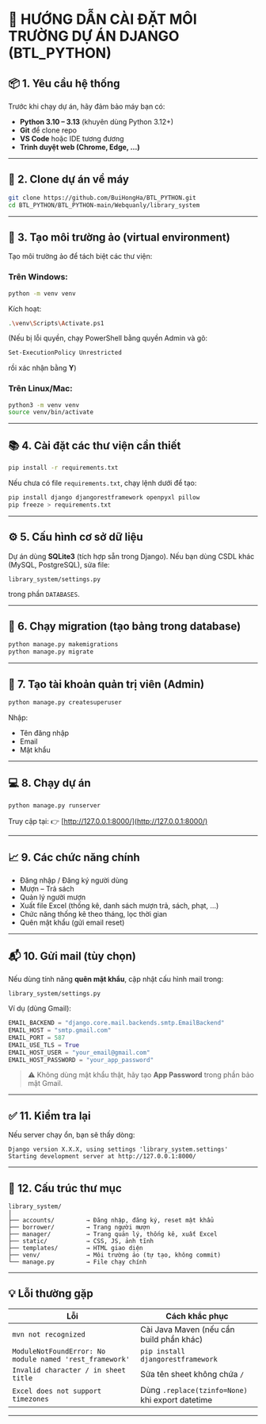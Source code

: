 # 🧰 HƯỚNG DẪN CÀI ĐẶT MÔI TRƯỜNG DỰ ÁN DJANGO (BTL_PYTHON)

## 📦 1. Yêu cầu hệ thống

Trước khi chạy dự án, hãy đảm bảo máy bạn có:

* **Python 3.10 – 3.13** (khuyên dùng Python 3.12+)
* **Git** để clone repo
* **VS Code** hoặc IDE tương đương
* **Trình duyệt web (Chrome, Edge, …)**

---

## 🚀 2. Clone dự án về máy

```bash
git clone https://github.com/BuiHongHa/BTL_PYTHON.git
cd BTL_PYTHON/BTL_PYTHON-main/Webquanly/library_system
```

---

## 🧱 3. Tạo môi trường ảo (virtual environment)

Tạo môi trường ảo để tách biệt các thư viện:

### Trên **Windows**:

```bash
python -m venv venv
```

Kích hoạt:

```bash
.\venv\Scripts\Activate.ps1
```

(Nếu bị lỗi quyền, chạy PowerShell bằng quyền Admin và gõ:

```bash
Set-ExecutionPolicy Unrestricted
```

rồi xác nhận bằng **Y**)

### Trên **Linux/Mac**:

```bash
python3 -m venv venv
source venv/bin/activate
```

---

## 📚 4. Cài đặt các thư viện cần thiết

```bash
pip install -r requirements.txt
```

Nếu chưa có file `requirements.txt`, chạy lệnh dưới để tạo:

```bash
pip install django djangorestframework openpyxl pillow
pip freeze > requirements.txt
```

---

## ⚙️ 5. Cấu hình cơ sở dữ liệu

Dự án dùng **SQLite3** (tích hợp sẵn trong Django).
Nếu bạn dùng CSDL khác (MySQL, PostgreSQL), sửa file:

```
library_system/settings.py
```

trong phần `DATABASES`.

---

## 🧩 6. Chạy migration (tạo bảng trong database)

```bash
python manage.py makemigrations
python manage.py migrate
```

---

## 👤 7. Tạo tài khoản quản trị viên (Admin)

```bash
python manage.py createsuperuser
```

Nhập:

* Tên đăng nhập
* Email
* Mật khẩu

---

## 💻 8. Chạy dự án

```bash
python manage.py runserver
```

Truy cập tại:
👉 [http://127.0.0.1:8000/](http://127.0.0.1:8000/)

---

## 📈 9. Các chức năng chính

* Đăng nhập / Đăng ký người dùng
* Mượn – Trả sách
* Quản lý người mượn
* Xuất file Excel (thống kê, danh sách mượn trả, sách, phạt, …)
* Chức năng thống kê theo tháng, lọc thời gian
* Quên mật khẩu (gửi email reset)

---

## 📬 10. Gửi mail (tùy chọn)

Nếu dùng tính năng **quên mật khẩu**, cập nhật cấu hình mail trong:

```
library_system/settings.py
```

Ví dụ (dùng Gmail):

```python
EMAIL_BACKEND = "django.core.mail.backends.smtp.EmailBackend"
EMAIL_HOST = "smtp.gmail.com"
EMAIL_PORT = 587
EMAIL_USE_TLS = True
EMAIL_HOST_USER = "your_email@gmail.com"
EMAIL_HOST_PASSWORD = "your_app_password"
```

> ⚠️ Không dùng mật khẩu thật, hãy tạo **App Password** trong phần bảo mật Gmail.

---

## ✅ 11. Kiểm tra lại

Nếu server chạy ổn, bạn sẽ thấy dòng:

```
Django version X.X.X, using settings 'library_system.settings'
Starting development server at http://127.0.0.1:8000/
```

---

## 📁 12. Cấu trúc thư mục

```
library_system/
│
├── accounts/         → Đăng nhập, đăng ký, reset mật khẩu
├── borrower/         → Trang người mượn
├── manager/          → Trang quản lý, thống kê, xuất Excel
├── static/           → CSS, JS, ảnh tĩnh
├── templates/        → HTML giao diện
├── venv/             → Môi trường ảo (tự tạo, không commit)
└── manage.py         → File chạy chính
```

---

## 💡 Lỗi thường gặp

| Lỗi                                                     | Cách khắc phục                                   |
| ------------------------------------------------------- | ------------------------------------------------ |
| `mvn not recognized`                                    | Cài Java Maven (nếu cần build phần khác)         |
| `ModuleNotFoundError: No module named 'rest_framework'` | `pip install djangorestframework`                |
| `Invalid character / in sheet title`                    | Sửa tên sheet không chứa `/`                     |
| `Excel does not support timezones`                      | Dùng `.replace(tzinfo=None)` khi export datetime |

---


